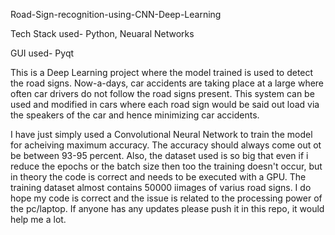Road-Sign-recognition-using-CNN-Deep-Learning

Tech Stack used- Python, Neuaral Networks

GUI used- Pyqt

This is a Deep Learning project where the model trained is used to detect the road signs. Now-a-days, car accidents are taking place at a large where often car drivers do not follow the road signs present. This system can be used and modified in cars where each road sign would be said out load via the speakers of the car and hence minimizing car accidents.

I have just simply used a Convolutional Neural Network to train the model for acheiving maximum accuracy. The accuracy should always come out ot be between 93-95 percent. Also, the dataset used is so big that even if i reduce the epochs or the batch size then too the training doesn't occur, but in theory the code is correct and needs to be executed with a GPU. The training dataset almost contains 50000 iimages of varius road signs. I do hope my code is correct and the issue is related to the processing power of the pc/laptop. If anyone has any updates please push it in this repo, it would help me a lot.
